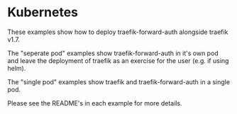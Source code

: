 
# Kubernetes

These examples show how to deploy traefik-forward-auth alongside traefik v1.7.

The "seperate pod" examples show traefik-forward-auth in it's own pod and leave the deployment of traefik as an exercise for the user (e.g. if using helm).

The "single pod" examples show traefik and traefik-forward-auth in a single pod.

Please see the README's in each example for more details.
